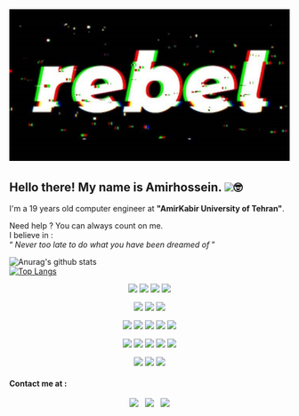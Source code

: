 ## [![amirhossein's header](https://github.com/amirhnajafiz/amirhnajafiz/blob/main/crop.php.jpg)](https://github.com/amirhnajafiz?tab=repositories)

<h2>Hello there! My name is Amirhossein. <img src="https://raw.githubusercontent.com/MartinHeinz/MartinHeinz/master/wave.gif" width="30px">🤓</h2>
<p>
  I'm a 19 years old computer engineer at <b>"AmirKabir University of Tehran"</b>.<br />
</p>
<p>
  Need help ? You can always count on me. <br />
  I believe in : <br />
  <q><i> Never too late to do what you have been dreamed of </i></q>
</p>


![Anurag's github stats](https://github-readme-stats.vercel.app/api?username=amirhnajafiz&show_icons=true&theme=dark&style=centerme)<br />
[![Top Langs](https://github-readme-stats.vercel.app/api/top-langs/?username=amirhnajafiz&langs_count=5&theme=dark&hide=HTML&style=centerme)](https://github.com/amirhnajafiz/github-readme-stats)

<p align="center">
  <img src="https://camo.githubusercontent.com/875b2967090ac970937698e92e1bfeefdc6168b9afb428aabfe321e19d549d74/68747470733a2f2f6564656e742e6769746875622e696f2f537570657254696e7949636f6e732f696d616765732f7376672f6c696e75782e737667" width=50 />
  <img src="https://camo.githubusercontent.com/060acf7e46293144e29fca9e750d2d73af82c51bcb2d7340eb3ff24e9e03c6f0/68747470733a2f2f6564656e742e6769746875622e696f2f537570657254696e7949636f6e732f696d616765732f7376672f64656269616e2e737667" width=50 />
  <img src="https://camo.githubusercontent.com/05eece38536aac5c8437e2cb46362e545443a80922c5e28463530726a6d186ac/68747470733a2f2f6564656e742e6769746875622e696f2f537570657254696e7949636f6e732f696d616765732f7376672f77696e646f77732e737667" width=50 />
  <img src="https://camo.githubusercontent.com/73bd7cb04728a3ba23bd6aa6740f7c8b585df12db44f4492ec46fc8e30b2115f/68747470733a2f2f6564656e742e6769746875622e696f2f537570657254696e7949636f6e732f696d616765732f7376672f6d61636f732e737667" width=50 />
</p>

<p align="center">
  <img src="https://cdn.svgporn.com/logos/jetbrains.svg" width=50 />
  <img src="https://cdn.svgporn.com/logos/xampp.svg" width=50 />
  <img src="https://cdn.svgporn.com/logos/git.svg" width=50 />
</p>

<p align="center">
  <img src="https://cdn.svgporn.com/logos/c.svg" width=50 />
  <img src="https://camo.githubusercontent.com/1141fa873ae7371cd6b723fef0cd57ca14923123983844571416854b7f5e8fb6/68747470733a2f2f6564656e742e6769746875622e696f2f537570657254696e7949636f6e732f696d616765732f7376672f63706c7573706c75732e737667" width=50 />
  <img src="https://camo.githubusercontent.com/a870803f30db1d15495072fa9e946a7fa6a6fc1a47fe12324aaf7509c410fc4a/68747470733a2f2f6564656e742e6769746875622e696f2f537570657254696e7949636f6e732f696d616765732f7376672f6a6176612e737667" width=50 />
  <img src="https://camo.githubusercontent.com/aa96ee3a3352c9c3c2161d3e95698d0885a277ab85d617fe77912627d37a3959/68747470733a2f2f6564656e742e6769746875622e696f2f537570657254696e7949636f6e732f696d616765732f7376672f707974686f6e2e737667" width=50 />
  <img src="https://camo.githubusercontent.com/a499f82c059b2fd21339974a9a7dfe2b72180faa14c9d420c02806c2e9b4362e/68747470733a2f2f6564656e742e6769746875622e696f2f537570657254696e7949636f6e732f696d616765732f7376672f646a616e676f70726f6a6563742e737667" width=50 />
</p>

<p align="center">
    <img src="https://cdn.svgporn.com/logos/html-5.svg" width=50 />
    <img src="https://cdn.svgporn.com/logos/css-3.svg" width=50 />
    <img src="https://cdn.svgporn.com/logos/jquery.svg" width=50 />
    <img src="https://cdn.svgporn.com/logos/sass.svg" width=50 />
    <img src="https://cdn.svgporn.com/logos/bootstrap.svg" width=50 />
</p>

<p align="center">
    <img src="https://cdn.svgporn.com/logos/cpanel.svg" width=50 />
    <img src="https://cdn.svgporn.com/logos/wordpress-icon.svg" width=50 />
    <img src="https://cdn.svgporn.com/logos/woocommerce-icon.svg" width=50 />
</p>


#### Contact me at : 
<p align='center'>
<a href="https://twitter.com/amirhnajafiz"><img height="30" src="https://github.com/stephenajulu/WaylonWalker/blob/main/icon/twitter.png?raw=true"></a>&nbsp;&nbsp;
<a href="https://instagram.com/amirh21"><img height="30" src="https://github.com/stephenajulu/WaylonWalker/blob/main/icon/instagram.jpg?raw=true"></a>&nbsp;&nbsp;
<a href="https://www.linkedin.com/in/amirnhnajafiz21/"><img height="30" src="https://github.com/stephenajulu/WaylonWalker/blob/main/icon/linkedin.png?raw=true"></a>
</p>
